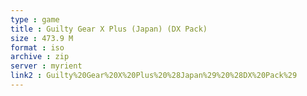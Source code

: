 ```yaml
---
type : game
title : Guilty Gear X Plus (Japan) (DX Pack)
size : 473.9 M
format : iso
archive : zip
server : myrient
link2 : Guilty%20Gear%20X%20Plus%20%28Japan%29%20%28DX%20Pack%29
---
```

